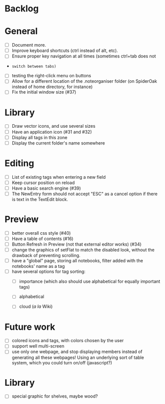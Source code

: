 Backlog
=======

# General
- [ ] Document more.
- [ ] Improve keyboard shortcuts (ctrl instead of alt, etc).
- [ ] Ensure proper key navigation at all times (sometimes ctrl+tab does not
-     switch between tabs)
- [ ] testing the right-click menu on buttons
- [ ] Allow for a different location of the .noteorganiser folder (on SpiderOak
      instead of home directory, for instance)
- [ ] Fix the initial window size (#37)

# Library
- [ ] Draw vector icons, and use several sizes
- [ ] Have an application icon (#31 and #32)
- [ ] Display all tags in this zone
- [ ] Display the current folder's name somewhere

# Editing
- [ ] List of existing tags when entering a new field
- [ ] Keep cursor position on reload
- [ ] Have a basic search engine (#39)
- [ ] The NewEntry form should not accept "ESC" as a cancel option if there is
      text in the TextEdit block.

# Preview
- [ ] better overall css style (#40)
- [ ] Have a table of contents (#16)
- [ ] Button Refresh in Preview (not that external editor works) (#34)
- [ ] change the graphics of setFlat to match the disabled look, without the
    drawback of preventing scrolling.
- [ ] have a "global" page, storing all notebooks, filter added with the
    notebooks' name as a tag
- [ ] have several options for tag sorting:
  - [ ] importance (which also should use alphabetical for equally important tags)
  - [ ] alphabetical
  - [ ] cloud (*a la* Wiki)


Future work
===========

- [ ] colored icons and tags, with colors chosen by the user
- [ ] support well multi-screen
- [ ] use only one webpage, and stop displaying members instead of generating all
      these webpages! Using an underlying sort of table system, which you could
      turn on/off (javascript?)

# Library
- [ ] special graphic for shelves, maybe wood?
